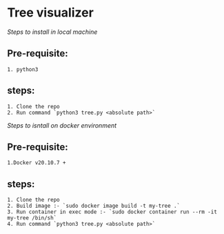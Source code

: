 # Tree visualizer


_Steps to install in local machine_
## Pre-requisite:
    1. python3

## steps:
    1. Clone the repo
    2. Run command `python3 tree.py <absolute path>`

_Steps to isntall on docker environment_

##  Pre-requisite:
    1.Docker v20.10.7 +

## steps:
    1. Clone the repo
    2. Build image :- `sudo docker image build -t my-tree .`
    3. Run container in exec mode :- `sudo docker container run --rm -it my-tree /bin/sh`
    4. Run command `python3 tree.py <absolute path>`